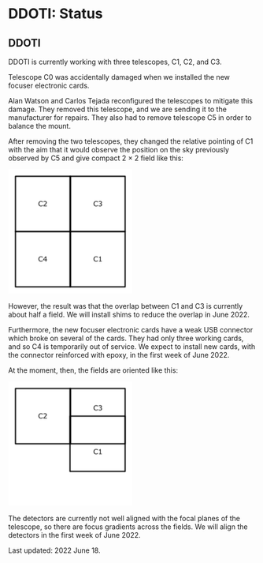 # DDOTI: Status
 
## DDOTI

DDOTI is currently working with three telescopes, C1, C2, and C3.

Telescope C0 was accidentally damaged when we installed the new focuser electronic cards.

Alan Watson and Carlos Tejada reconfigured the telescopes to mitigate this damage. They removed this telescope, and we are sending it to the manufacturer for repairs. They also had to remove telescope C5 in order to balance the mount.

After removing the two telescopes, they changed the relative pointing of C1 with the aim that it would observe the position on the sky previously observed by C5 and give compact 2 &times; 2 field like this:

<a href="figures/fields-C1C2C3C4.png"><img src="figures/fields-C1C2C3C4.png" style="width: 50%;"/></a>

However, the result was that the overlap between C1 and C3 is currently about half a field. We will install shims to reduce the overlap in June 2022.

Furthermore, the new focuser electronic cards have a weak USB connector which broke on several of the cards. They had only three working cards, and so C4 is temporarily out of service. We expect to install new cards, with the connector reinforced with epoxy, in the first week of June 2022.

At the moment, then, the fields are oriented like this:

<a href="figures/fields-C1C2C3.png"><img src="figures/fields-C1C2C3.png" style="width: 50%;"/></a>

The detectors are currently not well aligned with the focal planes of the telescope, so there are focus gradients across the fields. We will align the detectors in the first week of June 2022.

Last updated: 2022 June 18.
